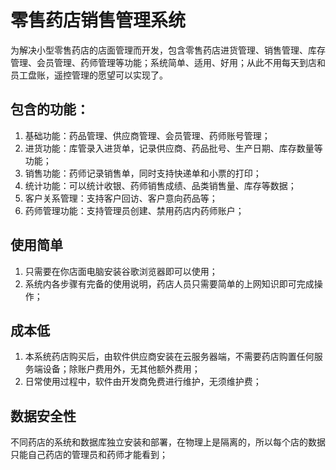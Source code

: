 
# 零售药店销售管理系统

为解决小型零售药店的店面管理而开发，包含零售药店进货管理、销售管理、库存管理、会员管理、药师管理等功能；系统简单、适用、好用；从此不用每天到店和员工盘账，遥控管理的愿望可以实现了。

## 包含的功能：
1. 基础功能：药品管理、供应商管理、会员管理、药师账号管理；
2. 进货功能：库管录入进货单，记录供应商、药品批号、生产日期、库存数量等功能；
3. 销售功能：药师记录销售单，同时支持快递单和小票的打印； 
4. 统计功能：可以统计收银、药师销售成绩、品类销售量、库存等数据；
5. 客户关系管理：支持客户回访、客户意向药品等；
6. 药师管理功能：支持管理员创建、禁用药店内药师账户；

## 使用简单

1. 只需要在你店面电脑安装谷歌浏览器即可以使用； 
2. 系统内各步骤有完备的使用说明，药店人员只需要简单的上网知识即可完成操作； 

## 成本低

1. 本系统药店购买后，由软件供应商安装在云服务器端，不需要药店购置任何服务端设备；除账户费用外，无其他额外费用；
2. 日常使用过程中，软件由开发商免费进行维护，无须维护费； 


## 数据安全性

不同药店的系统和数据库独立安装和部署，在物理上是隔离的，所以每个店的数据只能自己药店的管理员和药师才能看到； 
   